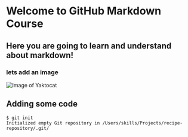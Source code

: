 # Welcome to GitHub Markdown Course
## Here you are going to learn and understand about markdown!
### lets add an image
![Image of Yaktocat](https://octodex.github.com/images/yaktocat.png)
## Adding some code
```
$ git init
Initialized empty Git repository in /Users/skills/Projects/recipe-repository/.git/
```
